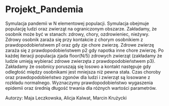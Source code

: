 # Projekt_Pandemia

   Symulacja pandemii w N elementowej populacji. Symulacja obejmuje populację ludzi oraz zwierząt na ograniczonym obszarze. Zakładamy, że osobnik może być w stanach: zdrowy, chory, ozdrowieniec, nieżywy. Zdrowy osobnik zaraża się przy kontakcie z chorym osobnikiem z prawdopodobieństwem p1 oraz gdy zje chore zwierzę. Zdrowe zwierzę zaraża się z prawdopodobieństwem p2 gdy napotka inne chore zwierzę. Po każdej iteracji populacja zjada floor(N/5) zdrowych zwierząt (zakładamy że ludzie umieją wybierać zdrowe zwierzęta z prawdopodobieństwem p3). Zakładamy że osobnicy poruszają się losowo a kontakt następuje gdy odległość między osobnikami jest mniejsza niż pewna stała. Czas choroby oraz prawdopodobieństwo zgonów dla ludzi i zwierząt są losowane z rozkładu normalnego. Wyznaczymy prawdopodobieństwo wygaszenia epidemii oraz średnią długość trwania dla różnych wartości parametrów.



Autorzy: 
 Maja Leczkowska,
 Alicja Kalwat,
 Marcin Krużycki
